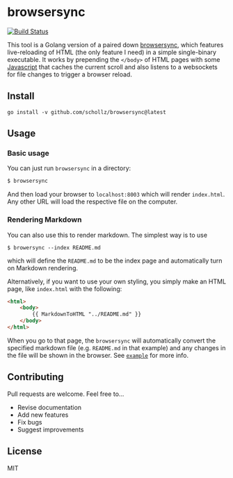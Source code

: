 # browsersync

<a href="https://travis-ci.org/schollz/browsersync"><img src="https://img.shields.io/travis/schollz/browsersync.svg?style=flat-square" alt="Build Status"></a>

This tool is a Golang version of a paired down [browsersync](https://www.browsersync.io/), which features live-reloading of HTML (the only feature I need) in a simple single-binary executable. It works by prepending the `</body>` of HTML pages with some [Javascript](https://github.com/schollz/browsersync/blob/master/data/sync.js) that caches the current scroll and also listens to a websockets for file changes to trigger a browser reload.

## Install

```
go install -v github.com/schollz/browsersync@latest
```

## Usage 

### Basic usage

You can just run `browsersync` in a directory:

```bash
$ browsersync
```

And then load your browser to `localhost:8003` which will render `index.html`. Any other URL will load the respective file on the computer.

### Rendering Markdown

You can also use this to render markdown. The simplest way is to use

```
$ browersync --index README.md
```

which will define the `README.md` to be the index page and automatically turn on Markdown rendering.

Alternatively, if you want to use your own styling, you simply make an HTML page, like `index.html` with the following:

```html
<html>
    <body>
        {{ MarkdownToHTML "../README.md" }}
    </body>
</html>
```

When you go to that page, the `browsersync` will automatically convert the specified markdown file (e.g. `README.md` in that example) and any changes in the file will be shown in the browser. See [`example`](https://github.com/schollz/browsersync/tree/master/example) for more info.


## Contributing

Pull requests are welcome. Feel free to...

- Revise documentation
- Add new features
- Fix bugs
- Suggest improvements

## License

MIT